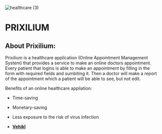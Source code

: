 ![healthcare (3)](https://user-images.githubusercontent.com/56925599/115971768-9de31500-a54a-11eb-932e-d97a61671474.png)


# PRIXILIUM



## About Prixilium:

Prixilium is a healthcare application (Online Appointment Management System) that provides a service to make an online doctors appointment. Every patient that logins is able to make an appointment by filling in the form with required fields and sumbiting it. Then a doctor will make a report of the appointment which a patient will be able to see, but not edit. 

Benefits of an online healthcare appliation:
- Time-saving
- Monetary-saving
- Less exposure to the risk of virus infection

- **[Vehikl](https://vehikl.com/)**


